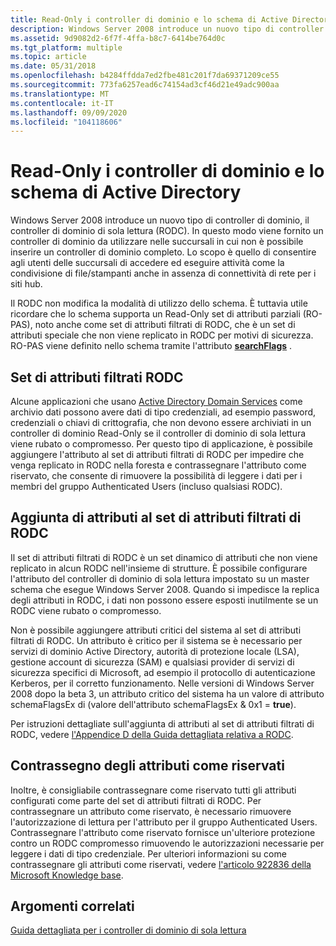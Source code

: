 ```yaml
---
title: Read-Only i controller di dominio e lo schema di Active Directory
description: Windows Server 2008 introduce un nuovo tipo di controller di dominio, il controller di dominio di sola lettura (RODC).
ms.assetid: 9d9082d2-6f7f-4ffa-b8c7-6414be764d0c
ms.tgt_platform: multiple
ms.topic: article
ms.date: 05/31/2018
ms.openlocfilehash: b4284ffdda7ed2fbe481c201f7da69371209ce55
ms.sourcegitcommit: 773fa6257ead6c74154ad3cf46d21e49adc900aa
ms.translationtype: MT
ms.contentlocale: it-IT
ms.lasthandoff: 09/09/2020
ms.locfileid: "104118606"
---
```

# <a name="read-only-dcs-and-the-active-directory-schema"></a>Read-Only i controller di dominio e lo schema di Active Directory

Windows Server 2008 introduce un nuovo tipo di controller di dominio, il controller di dominio di sola lettura (RODC). In questo modo viene fornito un controller di dominio da utilizzare nelle succursali in cui non è possibile inserire un controller di dominio completo. Lo scopo è quello di consentire agli utenti delle succursali di accedere ed eseguire attività come la condivisione di file/stampanti anche in assenza di connettività di rete per i siti hub.

Il RODC non modifica la modalità di utilizzo dello schema. È tuttavia utile ricordare che lo schema supporta un Read-Only set di attributi parziali (RO-PAS), noto anche come set di attributi filtrati di RODC, che è un set di attributi speciale che non viene replicato in RODC per motivi di sicurezza. RO-PAS viene definito nello schema tramite l'attributo [**searchFlags**](/windows/desktop/ADSchema/a-searchflags) .

## <a name="rodc-filtered-attribute-set"></a>Set di attributi filtrati RODC

Alcune applicazioni che usano [Active Directory Domain Services](active-directory-domain-services.md) come archivio dati possono avere dati di tipo credenziali, ad esempio password, credenziali o chiavi di crittografia, che non devono essere archiviati in un controller di dominio Read-Only se il controller di dominio di sola lettura viene rubato o compromesso. Per questo tipo di applicazione, è possibile aggiungere l'attributo al set di attributi filtrati di RODC per impedire che venga replicato in RODC nella foresta e contrassegnare l'attributo come riservato, che consente di rimuovere la possibilità di leggere i dati per i membri del gruppo Authenticated Users (incluso qualsiasi RODC).

## <a name="adding-attributes-to-the-rodc-filtered-attribute-set"></a>Aggiunta di attributi al set di attributi filtrati di RODC

Il set di attributi filtrati di RODC è un set dinamico di attributi che non viene replicato in alcun RODC nell'insieme di strutture. È possibile configurare l'attributo del controller di dominio di sola lettura impostato su un master schema che esegue Windows Server 2008. Quando si impedisce la replica degli attributi in RODC, i dati non possono essere esposti inutilmente se un RODC viene rubato o compromesso.

Non è possibile aggiungere attributi critici del sistema al set di attributi filtrati di RODC. Un attributo è critico per il sistema se è necessario per servizi di dominio Active Directory, autorità di protezione locale (LSA), gestione account di sicurezza (SAM) e qualsiasi provider di servizi di sicurezza specifici di Microsoft, ad esempio il protocollo di autenticazione Kerberos, per il corretto funzionamento. Nelle versioni di Windows Server 2008 dopo la beta 3, un attributo critico del sistema ha un valore di attributo schemaFlagsEx di (valore dell'attributo schemaFlagsEx & 0x1 = **true**).

Per istruzioni dettagliate sull'aggiunta di attributi al set di attributi filtrati di RODC, vedere [l'Appendice D della Guida dettagliata relativa a RODC]( /previous-versions/windows/it-pro/windows-server-2008-R2-and-2008/cc772331(v=ws.10)).

## <a name="marking-attributes-as-confidential"></a>Contrassegno degli attributi come riservati

Inoltre, è consigliabile contrassegnare come riservato tutti gli attributi configurati come parte del set di attributi filtrati di RODC. Per contrassegnare un attributo come riservato, è necessario rimuovere l'autorizzazione di lettura per l'attributo per il gruppo Authenticated Users. Contrassegnare l'attributo come riservato fornisce un'ulteriore protezione contro un RODC compromesso rimuovendo le autorizzazioni necessarie per leggere i dati di tipo credenziale. Per ulteriori informazioni su come contrassegnare gli attributi come riservati, vedere [l'articolo 922836 della Microsoft Knowledge base]( https://support.microsoft.com/kb/922836).

## <a name="related-topics"></a>Argomenti correlati

<dl> <dt>

[Guida dettagliata per i controller di dominio di sola lettura]( https://support.microsoft.com/kb/922836)
</dt> </dl>

 

 